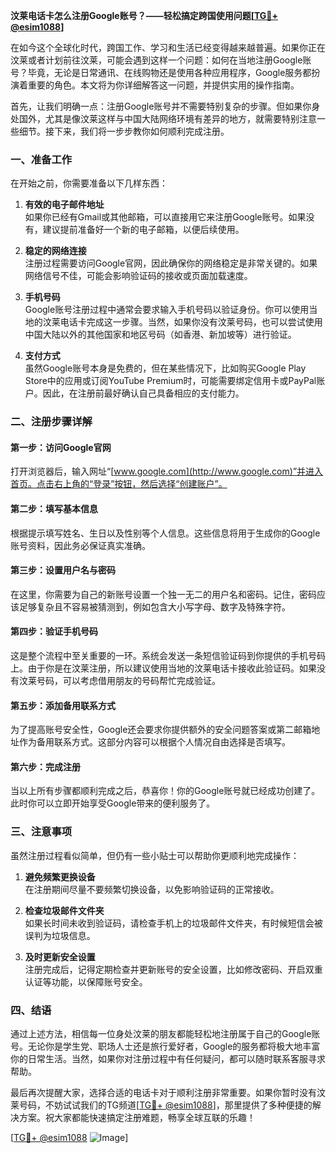 **汶莱电话卡怎么注册Google账号？——轻松搞定跨国使用问题[[TG💪+ @esim1088](https://t.me/s/esim1088)]**

在如今这个全球化时代，跨国工作、学习和生活已经变得越来越普遍。如果你正在汶莱或者计划前往汶莱，可能会遇到这样一个问题：如何在当地注册Google账号？毕竟，无论是日常通讯、在线购物还是使用各种应用程序，Google服务都扮演着重要的角色。本文将为你详细解答这一问题，并提供实用的操作指南。

首先，让我们明确一点：注册Google账号并不需要特别复杂的步骤。但如果你身处国外，尤其是像汶莱这样与中国大陆网络环境有差异的地方，就需要特别注意一些细节。接下来，我们将一步步教你如何顺利完成注册。

### 一、准备工作

在开始之前，你需要准备以下几样东西：

1. **有效的电子邮件地址**  
   如果你已经有Gmail或其他邮箱，可以直接用它来注册Google账号。如果没有，建议提前准备好一个新的电子邮箱，以便后续使用。

2. **稳定的网络连接**  
   注册过程需要访问Google官网，因此确保你的网络稳定是非常关键的。如果网络信号不佳，可能会影响验证码的接收或页面加载速度。

3. **手机号码**  
   Google账号注册过程中通常会要求输入手机号码以验证身份。你可以使用当地的汶莱电话卡完成这一步骤。当然，如果你没有汶莱号码，也可以尝试使用中国大陆以外的其他国家和地区号码（如香港、新加坡等）进行验证。

4. **支付方式**  
   虽然Google账号本身是免费的，但在某些情况下，比如购买Google Play Store中的应用或订阅YouTube Premium时，可能需要绑定信用卡或PayPal账户。因此，在注册前最好确认自己具备相应的支付能力。

### 二、注册步骤详解

#### 第一步：访问Google官网
打开浏览器后，输入网址“[www.google.com](http://www.google.com)”并进入首页。点击右上角的“登录”按钮，然后选择“创建账户”。

#### 第二步：填写基本信息
根据提示填写姓名、生日以及性别等个人信息。这些信息将用于生成你的Google账号资料，因此务必保证真实准确。

#### 第三步：设置用户名与密码
在这里，你需要为自己的新账号设置一个独一无二的用户名和密码。记住，密码应该足够复杂且不容易被猜测到，例如包含大小写字母、数字及特殊字符。

#### 第四步：验证手机号码
这是整个流程中至关重要的一环。系统会发送一条短信验证码到你提供的手机号码上。由于你是在汶莱注册，所以建议使用当地的汶莱电话卡接收此验证码。如果没有汶莱号码，可以考虑借用朋友的号码帮忙完成验证。

#### 第五步：添加备用联系方式
为了提高账号安全性，Google还会要求你提供额外的安全问题答案或第二邮箱地址作为备用联系方式。这部分内容可以根据个人情况自由选择是否填写。

#### 第六步：完成注册
当以上所有步骤都顺利完成之后，恭喜你！你的Google账号就已经成功创建了。此时你可以立即开始享受Google带来的便利服务了。

### 三、注意事项

虽然注册过程看似简单，但仍有一些小贴士可以帮助你更顺利地完成操作：

1. **避免频繁更换设备**  
   在注册期间尽量不要频繁切换设备，以免影响验证码的正常接收。

2. **检查垃圾邮件文件夹**  
   如果长时间未收到验证码，请检查手机上的垃圾邮件文件夹，有时候短信会被误判为垃圾信息。

3. **及时更新安全设置**  
   注册完成后，记得定期检查并更新账号的安全设置，比如修改密码、开启双重认证等功能，以保障账号安全。

### 四、结语

通过上述方法，相信每一位身处汶莱的朋友都能轻松地注册属于自己的Google账号。无论你是学生党、职场人士还是旅行爱好者，Google的服务都将极大地丰富你的日常生活。当然，如果你对注册过程中有任何疑问，都可以随时联系客服寻求帮助。

最后再次提醒大家，选择合适的电话卡对于顺利注册非常重要。如果你暂时没有汶莱号码，不妨试试我们的TG频道[[TG💪+ @esim1088](https://t.me/s/esim1088)]，那里提供了多种便捷的解决方案。祝大家都能快速搞定注册难题，畅享全球互联的乐趣！

[[TG💪+ @esim1088](https://t.me/s/esim1088) ![Image](https://i.postimg.cc/4NQfJmqS/Snipaste-2025-05-13-00-14-12.png)]